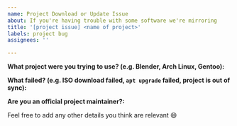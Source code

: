 ```yaml
---
name: Project Download or Update Issue
about: If you're having trouble with some software we're mirroring
title: '[project issue] <name of project>'
labels: project bug
assignees: ''

---
```


**What project were you trying to use? (e.g. Blender, Arch Linux, Gentoo):**

**What failed? (e.g. ISO download failed, `apt upgrade` failed, project is out of sync):**

**Are you an official project maintainer?:**

Feel free to add any other details you think are relevant :smile:
